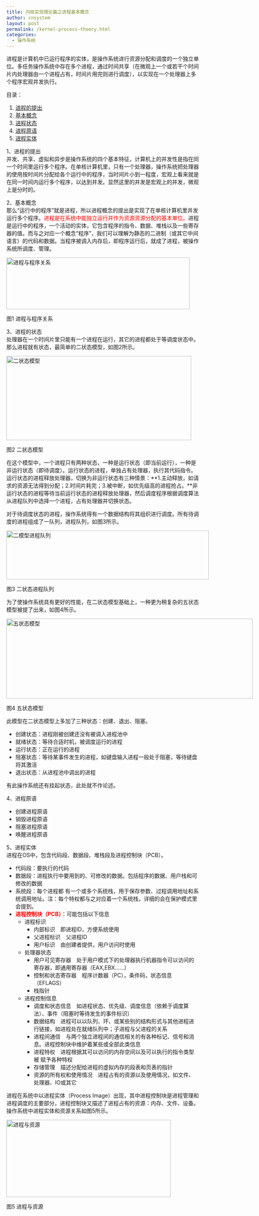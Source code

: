 ```yaml
---
title: 内核实现理论篇之进程基本概念
author: cnsystem
layout: post
permalink: /kernel-process-thoery.html
categories:
  - 操作系统
---
```

进程是计算机中已运行程序的实体，是操作系统进行资源分配和调度的一个独立单位。多任务操作系统中存在多个进程，通过时间共享（在微观上一个或若干个时间片内处理器由一个进程占有，时间片用完则进行调度），以实现在一个处理器上多个程序宏观并发执行。

目录：

  1. [进程的提出][1]
  2. [基本概念][2]
  3. [进程状态][3]
  4. [进程原语][4]
  5. [进程实体][5]

<span id="propose">1、进程的提出</span>  
并发、共享、虚拟和异步是操作系统的四个基本特征，计算机上的并发性是指在同一个时间里运行多个程序。在单核计算机里，只有一个处理器，操作系统把处理器的使用按时间片分配给各个运行中的程序，当时间片小到一程度，宏观上看来就是在同一时间内运行多个程序，以达到并发。显然这里的并发是宏观上的并发，微观上是分时的。

<span id="basic-concept">2、基本概念</span>  
那么“运行中的程序”就是进程，所以进程概念的提出是实现了在单核计算机里并发运行多个程序。<span style="color: #ff0000;">进程是在系统中能独立运行并作为资源资源分配的基本单位。</span>进程是运行中的程序，一个活动的实体，它包含程序的指令、数据、堆栈以及一些寄存器的值。而与之对应一个概念“程序”，我们可以理解为静态的二进制（或其它中间语言）的代码和数据。当程序被调入内存后，即程序运行后，就成了进程，被操作系统所调度、管理。

<div id="attachment_769" style="width: 490px" class="wp-caption aligncenter">
  <a href="http://blog.cnsystem.org/wp-content/uploads/2012/04/进程与程序.jpg"><img class=" wp-image-769 " title="进程与程序关系" src="http://blog.cnsystem.org/wp-content/uploads/2012/04/进程与程序.jpg" alt="进程与程序关系" width="480" height="135" /></a>
  
  <p class="wp-caption-text">
    图1 进程与程序关系
  </p>
</div>

<span id="status">3、进程的状态</span>  
处理器在一个时间片里只能有一个进程在运行，其它的进程都处于等调度状态中。那么进程就有状态，最简单的二状态模型，如图2所示。

<div id="attachment_775" style="width: 494px" class="wp-caption aligncenter">
  <a href="http://blog.cnsystem.org/wp-content/uploads/2012/04/二状态模型.jpg"><img class=" wp-image-775 " title="二状态模型" src="http://blog.cnsystem.org/wp-content/uploads/2012/04/二状态模型.jpg" alt="二状态模型" width="484" height="220" /></a>
  
  <p class="wp-caption-text">
    图2 二状态模型
  </p>
</div>

在这个模型中，一个进程只有两种状态，一种是运行状态（即当前运行），一种是非运行状态（即待调度）。运行状态的进程，单独占有处理器，执行其代码指令。运行状态的进程释放处理器，切换为非运行状态有三种情景：**1.主动释放，如请求的资源无法得到分配；2.时间片耗完；3.被中断，如优先级高的进程抢占。**非运行状态的进程等待当前运行状态的进程释放处理器，然后调度程序根据调度算法从进程队列中选择一个进程，占有处理器并切换状态。

对于待调度状态的进程，操作系统得有一个数据结构将其组织进行调度。所有待调度的进程组成了一队列，进程队列，如图3所示。

<div id="attachment_777" style="width: 540px" class="wp-caption aligncenter">
  <a href="http://blog.cnsystem.org/wp-content/uploads/2012/04/二模型进程队列.jpg"><img class=" wp-image-777 " title="二模型进程队列" src="http://blog.cnsystem.org/wp-content/uploads/2012/04/二模型进程队列.jpg" alt="二模型进程队列" width="530" height="128" /></a>
  
  <p class="wp-caption-text">
    图3 二状态进程队列
  </p>
</div>

为了使操作系统具有更好的性能，在二状态模型基础上，一种更为稍复杂的五状态模型被提了出来，如图4所示。

<div id="attachment_778" style="width: 655px" class="wp-caption aligncenter">
  <a href="http://blog.cnsystem.org/wp-content/uploads/2012/04/五状态模型.jpg" target="_blank"><img class=" wp-image-778 " title="五状态模型" src="http://blog.cnsystem.org/wp-content/uploads/2012/04/五状态模型.jpg" alt="五状态模型" width="645" height="209" /></a>
  
  <p class="wp-caption-text">
    图4 五状态模型
  </p>
</div>

此模型在二状态模型上多加了三种状态：创建、退出、阻塞。

  * 创建状态：进程刚被创建还没有被调入进程池中
  * 就绪状态：等待合适时机，被调度运行的进程
  * 运行状态：正在运行的进程
  * 阻塞状态：等待某事件发生的进程，如键盘输入进程一般处于阻塞，等待键盘将其激活
  * 退出状态：从进程池中调出的进程

有此操作系统还有挂起状态，此处就不作论述。

<span id="control">4、进程原语</span>

  * 创建进程原语
  * 销毁进程原语
  * 阻塞进程原语
  * 唤醒进程原语

<span id="process-image">5、进程实体</span>  
进程在OS中，包含代码段、数据段、堆栈段及进程控制块（PCB）。

  * 代码段：要执行的代码
  * 数据段：进程执行中要用到的、可修改的数据。包括程序的数据、用户栈和可修改的数据
  * 系统段：每个进程都 有一个或多个系统栈，用于保存参数、过程调用地址和系统调用地址。注：每个特权都与之对应着一个系统栈，详细的会在保护模式里会提到。
  * **<span style="color: #ff0000;">进程控制块（PCB）</span>**：可能包括以下信息 
      * 进程标识 
          * 内部标识　即进程ID，方便系统使用
          * 父进程标识　父进程ID
          * 用户标识　由创建者提供，用户访问时使用
      * 处理器状态 
          * 用户可见寄存器　处于用户模式下的处理器执行机器指令可以访问的寄存器，即通用寄存器（EAX,EBX……）
          * 控制和状态寄存器　程序计数器（PC），条件码，状态信息（EFLAGS）
          * 栈指针
      * 进程控制信息 
          * 调度和状态信息　如进程状态、优先级、调度信息（依赖于调度算法）、事件（阻塞时等待发生的事件标识）
          * 数据结构　进程可以以队列、环、或某些别的结构形式与其他进程进行链接，如进程处在就绪队列中；子进程与父进程的关系
          * 进程间通信　与两个独立进程间的通信相关的有各种标记、信号和消息。进程控制块中维护着某些或全部此类信息
          * 进程特权　进程根据其可以访问的内存空间以及可以执行的指令类型被 赋予各种特权
          * 存储管理　描述分配给进程的虚拟内存的段表和页表的指针
          * 资源的所有权和使用情况　进程占有的资源以及使用情况，如文件、处理器、IO或其它

进程在系统中以进程实体（Process Image）出现，其中进程控制块是进程管理和进程调度的主要部分，进程控制块又描述了进程占有的资源：内存、文件、设备。操作系统中进程实体和资源关系如图5所示。

<div id="attachment_783" style="width: 440px" class="wp-caption aligncenter">
  <a href="http://blog.cnsystem.org/wp-content/uploads/2012/04/操作系统控制结构.jpg" target="_blank"><img class=" wp-image-783  " title="进程与资源" src="http://blog.cnsystem.org/wp-content/uploads/2012/04/操作系统控制结构-1024x481.jpg" alt="进程与资源" width="430" height="202" /></a>
  
  <p class="wp-caption-text">
    图5 进程与资源
  </p>
</div>

 [1]: #propose
 [2]: #basic-concept
 [3]: #status
 [4]: #control
 [5]: #process-image